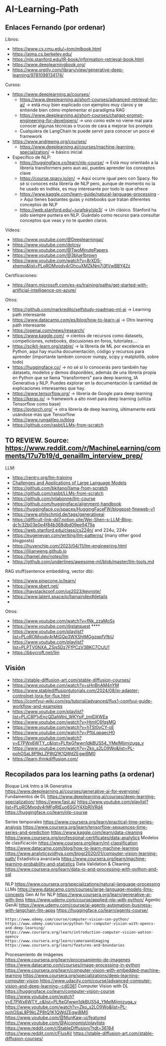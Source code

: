 # AI-Learning-Path

## Enlaces Fernando (por ordenar)
Libros:
- https://www.cs.cmu.edu/~tom/mlbook.html
- https://aima.cs.berkeley.edu/
- https://nlp.stanford.edu/IR-book/information-retrieval-book.html
- https://www.deeplearningbook.org/
- https://www.oreilly.com/library/view/generative-deep-learning/9781098134174/

Cursos:
- https://www.deeplearning.ai/courses/
	- https://www.deeplearning.ai/short-courses/advanced-retrieval-for-ai/ -> está muy bien explicado con ejemplos muy claros y se entiende bien cómo implementar el paradigma RAG
	- https://www.deeplearning.ai/short-courses/chatgpt-prompt-engineering-for-developers/ -> uno como este no viene mal para conocer algunas técnicas o trucos de cara a mejorar los prompts
	- Cualquiera de LangChain te puede servir para conocer un poco el framework
- https://www.andrewng.org/courses/
	- https://www.deeplearning.ai/courses/machine-learning-specialization/ -> básico inicial
- Específico de NLP:
	- https://huggingface.co/learn/nlp-course/ -> Está muy orientado a la librería transformers pero aun así, puedes aprender los conceptos clave
	- https://course.spacy.io/en/ -> Aquí ocurre igual pero con Spacy. No sé si conoces esta librería de NLP pero, aunque de momento no la he usado en Inditex, es muy interesante por todo lo que ofrece
	- https://www.kaggle.com/learn-guide/natural-language-processing -> Aquí tienes bastantes guías y notebooks que tratan diferentes conceptos de NLP
	- https://web.stanford.edu/~jurafsky/slp3/ -> Un clásico. Stanford ha sido siempre puntera en NLP. Guárdalo como recurso para consultar conceptos que veas y no te queden claros.

Vídeos:
- https://www.youtube.com/@Deeplearningai/
- https://www.youtube.com/dotcsv
- https://www.youtube.com/@TwoMinutePapers
- https://www.youtube.com/@3blue1brown
- https://www.youtube.com/watch?v=8rXD5-xhemo&list=PLoROMvodv4rOhcuXMZkNm7j3fVwBBY42z

Certificaciones:
- https://learn.microsoft.com/es-es/training/paths/get-started-with-artificial-intelligence-on-azure/

Otros:
- https://github.com/markredito/selfstudy-roadmap-ml-ai -> Learning path interesante
- https://www.datacamp.com/es/blog/how-to-learn-ai -> Otro learning path interesante
- https://openai.com/news/research/
- https://www.kaggle.com/ -> cientos de recursos como datasets, competiciones, notebooks, discusiones en foros, tutoriales....
- https://scikit-learn.org/stable/ -> la librería de ML por excelencia en Python, aquí hay mucha documentación, código y recursos para aprender (importante también conocer numpy, scipy y matplotlib, sobre todo)
- https://huggingface.co/ -> no sé si lo conocerás pero también hay datasets, modelos y demos disponibles, además de una librería propia en Python que se llama "transformers" para deep learning, IA Generativa y NLP. Puedes explorar en la documentación la cantidad de explicaciones interesantes que hay.
- https://www.tensorflow.org/ -> librería de Google para deep learning
- https://keras.io/ -> framework a alto nivel para deep learning (utiliza Tensorflow como base)
- https://pytorch.org/ -> otra librería de deep learning, últimamente está usándose más que Tensorflow
- https://www.rungalileo.io/blog
- https://github.com/rasbt/LLMs-from-scratch

## TO REVIEW. Source: https://www.reddit.com/r/MachineLearning/comments/17u7b19/d_genaillm_interview_prep/
LLM:
- https://rentry.org/llm-training
- [Challenges and Applications of Large Language Models](https://arxiv.org/abs/2307.10169)
- https://github.com/bkitano/llama-from-scratch
- https://github.com/rasbt/LLMs-from-scratch
- https://github.com/mlabonne/llm-course
- https://github.com/huggingface/alignment-handbook
- https://huggingface.co/spaces/HuggingFaceFW/blogpost-fineweb-v1
- https://www.philschmid.de/tags/generativeai
- https://difficult-link-dd7.notion.site/Wei-Shen-s-LLM-Blog-dc1c32b03e0e4f84b368dbd09ee9479a
- https://web.stanford.edu/class/cs224n/ and 224u, 224v
- https://eugeneyan.com/writing/llm-patterns/ (many other good blogposts)
- https://huyenchip.com/2023/04/11/llm-engineering.html
- https://lilianweng.github.io
- https://hamel.dev/notes/llm
- https://github.com/underlines/awesome-ml/blob/master/llm-tools.md

RAG stuff(sentence embedding, vector db):
- https://www.pinecone.io/learn/
- https://www.sbert.net/
- https://haystackconf.com/us2023/keynote/
- https://www.latent.space/p/llamaindex#details
- 

Otros:
- https://www.youtube.com/watch?v=fNk_zzaMoSs
- https://www.youtube.com/@statquest ****
- https://www.youtube.com/playlist?list=PLoROMvodv4rMiGQp3WXShtMGgzqpfVfbU
- https://www.youtube.com/playlist?list=PLPTV0NXA_ZSjs5Dz7FfPCzV3BKC7CtJU1
- https://bbycroft.net/llm

## Visión
- https://stable-diffusion-art.com/stable-diffusion-courses/
- https://www.youtube.com/watch?v=sHnBnAM4nYM
- https://www.stablediffusiontutorials.com/2024/08/ip-adapter-controlnet-lora-for-flux.html
- https://comfyui-wiki.com/es/tutorial/advanced/flux1-comfyui-guide-workflow-and-examples
- https://www.youtube.com/playlist?list=PLjC8P1vEncQDahWnl_WKYsjF_tmIDXWEa
- https://www.youtube.com/watch?v=HtmIC6fqsMQ
- https://www.youtube.com/watch?v=hTSt0yCY-oE
- https://www.youtube.com/watch?v=PfbLqpaecH0
- https://www.youtube.com/watch?v=E7PWx6WTY_c&list=PLfteGfwwn1dkBUS54_YMelMijmjzuga_v
- https://www.youtube.com/watch?v=Zko_s2LO9Wo&list=PL-pohOSaL8P9kLZP8tQ1K1QWdZEgwiBM0
- https://learn.thinkdiffusion.com/

## Recopilados para los learning paths (a ordenar)
Bloque	Link
Intro a IA Generativa	https://www.deeplearning.ai/courses/generative-ai-for-everyone/
Fundamentos de DL	https://www.deeplearning.ai/courses/deep-learning-specialization/
	https://www.fast.ai/
	https://www.youtube.com/playlist?list=PLoROMvodv4rMFqRtEuo6SGjY4XbRIVRd4
	https://huggingface.co/learn/nlp-course
	
	
Series temporales	https://www.coursera.org/learn/practical-time-series-analysis
	https://www.coursera.org/learn/tensorflow-sequences-time-series-and-prediction
	https://www.kaggle.com/learn/data-cleaning
	https://www.coursera.org/professional-certificates/data-analytics
Modelos de clasificación	https://www.coursera.org/learn/ml-classification
	https://www.datacamp.com/blog/how-to-learn-machine-learning
	https://www.analyticsvidhya.com/blog/2020/01/computer-vision-learning-path/
Estadística avanzada	https://www.coursera.org/learn/machine-learning-probability-and-statistics
Data Validation & Cleaning	https://www.coursera.org/learn/data-io-and-processing-with-python-and-sql
	
NLP	https://www.coursera.org/specializations/natural-language-processing
LLMs	https://www.datacamp.com/courses/large-language-models-llms-concepts
Gen AI for NLP	https://www.coursera.org/learn/generative-ai-with-llms
	https://www.udemy.com/course/applied-nlp-with-python/
Agentic GenAI	https://www.udemy.com/course/ai-agents-automation-business-with-langchain-llm-apps
	https://huggingface.co/learn/agents-course/
	
	
	https://www.udemy.com/course/computer-vision-con-python/
	https://www.udemy.com/course/python-for-computer-vision-with-opencv-and-deep-learning/
	https://www.coursera.org/learn/introduction-computer-vision-watson-opencv
	https://www.coursera.org/learn/cameraandimaging
	https://www.coursera.org/learn/features-and-boundaries
Procesamiento de imágenes	https://www.coursera.org/learn/procesamiento-de-imagenes
	https://www.datacamp.com/courses/image-processing-in-python
	https://www.coursera.org/learn/computer-vision-with-embedded-machine-learning
	https://www.coursera.org/specializations/deep-learning-computer-vision
	https://www.udacity.com/course/advanced-computer-vision-and-deep-learning--cd0361
Computer Vision with DL	https://huggingface.co/learn/computer-vision-course
	https://www.youtube.com/watch?v=E7PWx6WTY_c&list=PLfteGfwwn1dkBUS54_YMelMijmjzuga_v
	https://www.youtube.com/watch?v=Zko_s2LO9Wo&list=PL-pohOSaL8P9kLZP8tQ1K1QWdZEgwiBM0
	https://www.youtube.com/@MunKaw-ui/featured
	https://www.youtube.com/@Aiconomist/playlists
	https://www.reddit.com/r/StableDiffusion/?rdt=36184
	https://www.reddit.com/r/FluxAI/
	https://stable-diffusion-art.com/stable-diffusion-courses/
